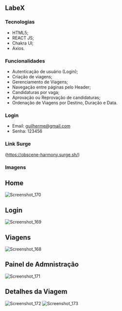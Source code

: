 ## LabeX

### Tecnologias
- HTML5;
- REACT JS;
- Chakra UI;
- Axios.

### Funcionalidades
- Autenticação de usuário (Login);
- Criação de viagens;
- Gerenciamento de Viagens;
- Navegação entre páginas pelo Header;
- Candidaturas por vaga;
- Aprovação ou Reprovação de candidaturas;
- Ordenação de Viagens por Destino, Duração e Data.

### Login 
- Email: guilherme@gmail.com
- Senha: 123456

### Link Surge 

(https://obscene-harmony.surge.sh/)

### Imagens

## Home

![Screenshot_170](https://user-images.githubusercontent.com/47544503/151646151-410b4664-9f83-4e87-a77e-d20d7268bdaf.png)

## Login
![Screenshot_169](https://user-images.githubusercontent.com/47544503/151646158-9f18f6e6-01b0-42f7-a796-ce386f0cc020.png)
 
## Viagens
![Screenshot_168](https://user-images.githubusercontent.com/47544503/151646163-27454eb9-1a45-49ce-a41b-3e6aafa9d4a5.png)
 
## Painel de Admnistração
![Screenshot_171](https://user-images.githubusercontent.com/47544503/151646170-bd47a255-b55f-494f-bddb-71f7f063b0a4.png)
 
## Detalhes da Viagem
![Screenshot_172](https://user-images.githubusercontent.com/47544503/151646179-bc996d78-1f70-42c9-ac49-27a1fada540c.png)
![Screenshot_173](https://user-images.githubusercontent.com/47544503/151646184-d495b49f-6402-4320-b9e1-2f9f69250bb8.png)
 